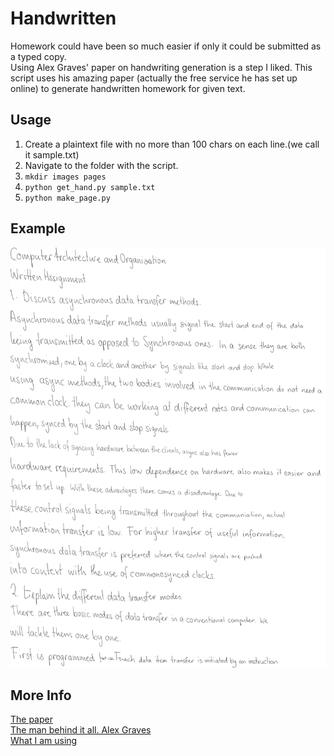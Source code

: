 Handwritten
===========

Homework could have been so much easier if only it could be submitted as a typed copy.  
Using Alex Graves' paper on handwriting generation is a step I liked. 
This script uses his amazing paper (actually the free service he has set up online) to
generate handwritten homework for given text.

Usage
-----

1. Create a plaintext file with no more than 100 chars on each line.(we call it sample.txt)
2. Navigate to the folder with the script.
3. `mkdir images pages`
4. `python get_hand.py sample.txt`
5. `python make_page.py`


Example
-------

![Example of handwriting](example.png)


More Info
---------

[The paper](http://arxiv.org/abs/1308.0850)  
[The man behind it all. Alex Graves](http://www.cs.toronto.edu/~graves/)  
[What I am using](http://www.cs.toronto.edu/~graves/handwriting.html)
